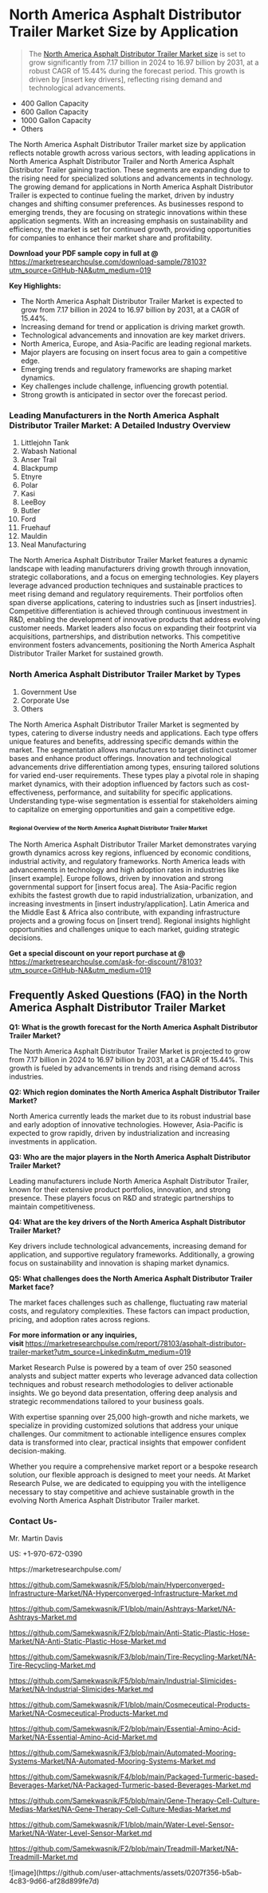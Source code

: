 <h1>North America Asphalt Distributor Trailer Market&nbsp;Size by Application</h1><blockquote><p>The <a href="https://marketresearchpulse.com/download-sample/78103?utm_source=GitHub-NA&amp;utm_medium=019">North America Asphalt Distributor Trailer Market size</a> is set to grow significantly from 7.17 billion in 2024 to 16.97 billion by 2031, at a robust CAGR of 15.44% during the forecast period. This growth is driven by [insert key drivers], reflecting rising demand and technological advancements.</p></blockquote><ul><li>400 Gallon Capacity<li> 600 Gallon Capacity<li> 1000 Gallon Capacity<li> Others</li></ul><p>The North America Asphalt Distributor Trailer market size by application reflects notable growth across various sectors, with leading applications in North America Asphalt Distributor Trailer and North America Asphalt Distributor Trailer gaining traction. These segments are expanding due to the rising need for specialized solutions and advancements in technology. The growing demand for applications in North America Asphalt Distributor Trailer is expected to continue fueling the market, driven by industry changes and shifting consumer preferences. As businesses respond to emerging trends, they are focusing on strategic innovations within these application segments. With an increasing emphasis on sustainability and efficiency, the market is set for continued growth, providing opportunities for companies to enhance their market share and profitability.</p><p><strong>Download your PDF sample copy in full at @ </strong><a href="https://marketresearchpulse.com/download-sample/78103?utm_source=GitHub-NA&amp;utm_medium=019">https://marketresearchpulse.com/download-sample/78103?utm_source=GitHub-NA&amp;utm_medium=019</a></p><p><strong>Key Highlights: </strong></p><ul><li>The North America Asphalt Distributor Trailer Market is expected to grow from 7.17 billion in 2024 to 16.97 billion by 2031, at a CAGR of 15.44%.</li><li>Increasing demand for trend or application is driving market growth.</li><li>Technological advancements and innovation are key market drivers.</li><li>North America, Europe, and Asia-Pacific are leading regional markets.</li><li>Major players are focusing on insert focus area to gain a competitive edge.</li><li>Emerging trends and regulatory frameworks are shaping market dynamics.</li><li>Key challenges include challenge, influencing growth potential.</li><li>Strong growth is anticipated in sector over the forecast period.</li></ul><h3>Leading Manufacturers in the North America Asphalt Distributor Trailer Market: A Detailed Industry Overview</h3><ol><li>Littlejohn Tank</li><li>Wabash National</li><li>Anser Trail</li><li>Blackpump</li><li>Etnyre</li><li>Polar</li><li>Kasi</li><li>LeeBoy</li><li>Butler</li><li>Ford</li><li>Fruehauf</li><li>Mauldin</li><li>Neal Manufacturing</li></ol><div class="flex max-w-full flex-col flex-grow"><div class="min-h-8 text-message flex w-full flex-col items-end gap-2 whitespace-normal break-words [.text-message+&amp;]:mt-5" dir="auto" data-message-author-role="assistant" data-message-id="fd8432e4-4910-450d-b182-61b7bfb0a01f" data-message-model-slug="gpt-4o"><div class="flex w-full flex-col gap-1 empty:hidden first:pt-[3px]"><div class="markdown prose w-full break-words dark:prose-invert light"><p>The North America Asphalt Distributor Trailer Market features a dynamic landscape with leading manufacturers driving growth through innovation, strategic collaborations, and a focus on emerging technologies. Key players leverage advanced production techniques and sustainable practices to meet rising demand and regulatory requirements. Their portfolios often span diverse applications, catering to industries such as [insert industries]. Competitive differentiation is achieved through continuous investment in R&amp;D, enabling the development of innovative products that address evolving customer needs. Market leaders also focus on expanding their footprint via acquisitions, partnerships, and distribution networks. This competitive environment fosters advancements, positioning the North America Asphalt Distributor Trailer Market for sustained growth.</p></div></div></div></div><h3>North America Asphalt Distributor Trailer Market by Types</h3><ol><li>Government Use<li> Corporate Use<li> Others</li></ol><div class="flex max-w-full flex-col flex-grow"><div class="min-h-8 text-message flex w-full flex-col items-end gap-2 whitespace-normal break-words [.text-message+&amp;]:mt-5" dir="auto" data-message-author-role="assistant" data-message-id="084470be-0bb7-4664-bddf-5156b4f41249" data-message-model-slug="gpt-4o-mini"><div class="flex w-full flex-col gap-1 empty:hidden first:pt-[3px]"><div class="markdown prose w-full break-words dark:prose-invert light"><p>The North America Asphalt Distributor Trailer Market is segmented by types, catering to diverse industry needs and applications. Each type offers unique features and benefits, addressing specific demands within the market. The segmentation allows manufacturers to target distinct customer bases and enhance product offerings. Innovation and technological advancements drive differentiation among types, ensuring tailored solutions for varied end-user requirements. These types play a pivotal role in shaping market dynamics, with their adoption influenced by factors such as cost-effectiveness, performance, and suitability for specific applications. Understanding type-wise segmentation is essential for stakeholders aiming to capitalize on emerging opportunities and gain a competitive edge.</p></div></div></div></div><h3><span style="font-size: 11px;">Regional Overview of the North America Asphalt Distributor Trailer Market</span></h3><div class="flex max-w-full flex-col flex-grow"><div class="min-h-8 text-message flex w-full flex-col items-end gap-2 whitespace-normal break-words [.text-message+&amp;]:mt-5" dir="auto" data-message-author-role="assistant" data-message-id="e9038762-ce64-4e30-91c9-9bd413514231" data-message-model-slug="gpt-4o-mini"><div class="flex w-full flex-col gap-1 empty:hidden first:pt-[3px]"><div class="markdown prose w-full break-words dark:prose-invert light"><p>The North America Asphalt Distributor Trailer Market demonstrates varying growth dynamics across key regions, influenced by economic conditions, industrial activity, and regulatory frameworks. North America leads with advancements in technology and high adoption rates in industries like [insert example]. Europe follows, driven by innovation and strong governmental support for [insert focus area]. The Asia-Pacific region exhibits the fastest growth due to rapid industrialization, urbanization, and increasing investments in [insert industry/application]. Latin America and the Middle East &amp; Africa also contribute, with expanding infrastructure projects and a growing focus on [insert trend]. Regional insights highlight opportunities and challenges unique to each market, guiding strategic decisions.</p></div></div></div></div><p><strong>Get a special discount on your report purchase at @ </strong><a href="https://marketresearchpulse.com/ask-for-discount/78103?utm_source=GitHub-NA&amp;utm_medium=019">https://marketresearchpulse.com/ask-for-discount/78103?utm_source=GitHub-NA&amp;utm_medium=019</a></p><h2>Frequently Asked Questions (FAQ) in the North America Asphalt Distributor Trailer Market</h2><p><strong>Q1: What is the growth forecast for the North America Asphalt Distributor Trailer Market?</strong></p><p>The North America Asphalt Distributor Trailer Market is projected to grow from 7.17 billion in 2024 to 16.97 billion by 2031, at a CAGR of 15.44%. This growth is fueled by advancements in trends and rising demand across industries.</p><p><strong>Q2: Which region dominates the North America Asphalt Distributor Trailer Market?</strong></p><p>North America currently leads the market due to its robust industrial base and early adoption of innovative technologies. However, Asia-Pacific is expected to grow rapidly, driven by industrialization and increasing investments in application.</p><p><strong>Q3: Who are the major players in the North America Asphalt Distributor Trailer Market?</strong></p><p>Leading manufacturers include North America Asphalt Distributor Trailer, known for their extensive product portfolios, innovation, and strong presence. These players focus on R&amp;D and strategic partnerships to maintain competitiveness.</p><p><strong>Q4: What are the key drivers of the North America Asphalt Distributor Trailer Market?</strong></p><p>Key drivers include technological advancements, increasing demand for application, and supportive regulatory frameworks. Additionally, a growing focus on sustainability and innovation is shaping market dynamics.</p><p><strong>Q5: What challenges does the North America Asphalt Distributor Trailer Market face?</strong></p><p>The market faces challenges such as challenge, fluctuating raw material costs, and regulatory complexities. These factors can impact production, pricing, and adoption rates across regions.</p><p><strong>For more information or any inquiries, visit&nbsp;</strong><a href="https://marketresearchpulse.com/report/78103/asphalt-distributor-trailer-market?utm_source=Linkedin&utm_medium=019">https://marketresearchpulse.com/report/78103/asphalt-distributor-trailer-market?utm_source=Linkedin&utm_medium=019</a></p><p>Market Research Pulse is powered by a team of over 250 seasoned analysts and subject matter experts who leverage advanced data collection techniques and robust research methodologies to deliver actionable insights. We go beyond data presentation, offering deep analysis and strategic recommendations tailored to your business goals.</p><p>With expertise spanning over 25,000 high-growth and niche markets, we specialize in providing customized solutions that address your unique challenges. Our commitment to actionable intelligence ensures complex data is transformed into clear, practical insights that empower confident decision-making.</p><p>Whether you require a comprehensive market report or a bespoke research solution, our flexible approach is designed to meet your needs. At Market Research Pulse, we are dedicated to equipping you with the intelligence necessary to stay competitive and achieve sustainable growth in the evolving North America Asphalt Distributor Trailer market.</p><h3><strong>Contact Us-</strong></h3><p>Mr. Martin Davis</p><p>US: +1-970-672-0390</p><p>https://marketresearchpulse.com/</p><p><a href="https://github.com/Samekwasnik/F5/blob/main/Hyperconverged-Infrastructure-Market/NA-Hyperconverged-Infrastructure-Market.md">https://github.com/Samekwasnik/F5/blob/main/Hyperconverged-Infrastructure-Market/NA-Hyperconverged-Infrastructure-Market.md</a></p><p><a href="https://github.com/Samekwasnik/F1/blob/main/Ashtrays-Market/NA-Ashtrays-Market.md">https://github.com/Samekwasnik/F1/blob/main/Ashtrays-Market/NA-Ashtrays-Market.md</a></p><p><a href="https://github.com/Samekwasnik/F2/blob/main/Anti-Static-Plastic-Hose-Market/NA-Anti-Static-Plastic-Hose-Market.md">https://github.com/Samekwasnik/F2/blob/main/Anti-Static-Plastic-Hose-Market/NA-Anti-Static-Plastic-Hose-Market.md</a></p><p><a href="https://github.com/Samekwasnik/F3/blob/main/Tire-Recycling-Market/NA-Tire-Recycling-Market.md">https://github.com/Samekwasnik/F3/blob/main/Tire-Recycling-Market/NA-Tire-Recycling-Market.md</a></p><p><a href="https://github.com/Samekwasnik/F5/blob/main/Industrial-Slimicides-Market/NA-Industrial-Slimicides-Market.md">https://github.com/Samekwasnik/F5/blob/main/Industrial-Slimicides-Market/NA-Industrial-Slimicides-Market.md</a></p><p><a href="https://github.com/Samekwasnik/F1/blob/main/Cosmeceutical-Products-Market/NA-Cosmeceutical-Products-Market.md">https://github.com/Samekwasnik/F1/blob/main/Cosmeceutical-Products-Market/NA-Cosmeceutical-Products-Market.md</a></p><p><a href="https://github.com/Samekwasnik/F2/blob/main/Essential-Amino-Acid-Market/NA-Essential-Amino-Acid-Market.md">https://github.com/Samekwasnik/F2/blob/main/Essential-Amino-Acid-Market/NA-Essential-Amino-Acid-Market.md</a></p><p><a href="https://github.com/Samekwasnik/F3/blob/main/Automated-Mooring-Systems-Market/NA-Automated-Mooring-Systems-Market.md">https://github.com/Samekwasnik/F3/blob/main/Automated-Mooring-Systems-Market/NA-Automated-Mooring-Systems-Market.md</a></p><p><a href="https://github.com/Samekwasnik/F4/blob/main/Packaged-Turmeric-based-Beverages-Market/NA-Packaged-Turmeric-based-Beverages-Market.md">https://github.com/Samekwasnik/F4/blob/main/Packaged-Turmeric-based-Beverages-Market/NA-Packaged-Turmeric-based-Beverages-Market.md</a></p><p><a href="https://github.com/Samekwasnik/F5/blob/main/Gene-Therapy-Cell-Culture-Medias-Market/NA-Gene-Therapy-Cell-Culture-Medias-Market.md">https://github.com/Samekwasnik/F5/blob/main/Gene-Therapy-Cell-Culture-Medias-Market/NA-Gene-Therapy-Cell-Culture-Medias-Market.md</a></p><p><a href="https://github.com/Samekwasnik/F1/blob/main/Water-Level-Sensor-Market/NA-Water-Level-Sensor-Market.md">https://github.com/Samekwasnik/F1/blob/main/Water-Level-Sensor-Market/NA-Water-Level-Sensor-Market.md</a></p><p><a href="https://github.com/Samekwasnik/F2/blob/main/Treadmill-Market/NA-Treadmill-Market.md">https://github.com/Samekwasnik/F2/blob/main/Treadmill-Market/NA-Treadmill-Market.md</a></p>
![image](https://github.com/user-attachments/assets/0207f356-b5ab-4c83-9d66-af28d899fe7d)
